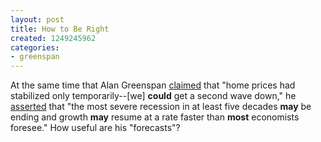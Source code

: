 ```yaml
---
layout: post
title: How to Be Right
created: 1249245962
categories:
- greenspan
---
```

At the same time that Alan Greenspan <a href="http://www.reuters.com/article/newsOne/idUSTRE5710W420090802">claimed</a> that "home prices had stabilized only temporarily--[we] <strong>could</strong> get a second wave down," he <a href="http://www.bloomberg.com/apps/news?pid=20601087&sid=a2mJVPs5.HlQ">asserted</a> that "the most severe recession in at least five decades <strong>may</strong> be ending and growth <strong>may</strong> resume at a rate faster than <strong>most</strong> economists foresee." How useful are his "forecasts"?
